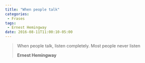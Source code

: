 ```yaml
---
title: "When people talk"
categories: 
 - Frases
tags:
 - Ernest Hemingway
date: 2016-08-11T11:00:10-05:00
---
```

>When people talk, listen completely. Most people never listen
>
>__Ernest Hemingway__